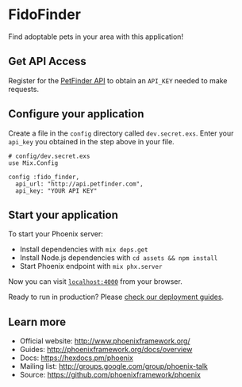 # FidoFinder
Find adoptable pets in your area with this application!

## Get API Access

Register for the [PetFinder API](https://www.petfinder.com/user/register/?next=https%3A%2F%2Fwww.petfinder.com%2Fdevelopers%2Fapi-key)
to obtain an `API_KEY` needed to make requests.

## Configure your application

Create a file in the `config` directory called `dev.secret.exs`. Enter your
`api_key` you obtained in the step above in your file.

```
# config/dev.secret.exs
use Mix.Config

config :fido_finder,
  api_url: "http://api.petfinder.com",
  api_key: "YOUR API KEY"
```

## Start your application

To start your Phoenix server:

  * Install dependencies with `mix deps.get`
  * Install Node.js dependencies with `cd assets && npm install`
  * Start Phoenix endpoint with `mix phx.server`

Now you can visit [`localhost:4000`](http://localhost:4000) from your browser.

Ready to run in production? Please [check our deployment guides](http://www.phoenixframework.org/docs/deployment).

## Learn more

  * Official website: http://www.phoenixframework.org/
  * Guides: http://phoenixframework.org/docs/overview
  * Docs: https://hexdocs.pm/phoenix
  * Mailing list: http://groups.google.com/group/phoenix-talk
  * Source: https://github.com/phoenixframework/phoenix
